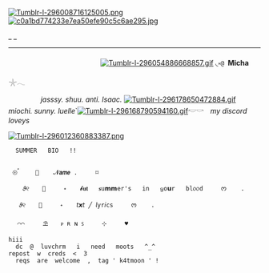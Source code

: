 [![Tumblr-l-296008716125005.png](https://i.postimg.cc/Bnf1rxqB/Tumblr-l-296008716125005.png)](https://postimg.cc/0bZQmKKz)[![c0a1bd774233e7ea50efe90c5c6ae295.jpg](https://i.postimg.cc/RCb5FRyn/c0a1bd774233e7ea50efe90c5c6ae295.jpg)](https://postimg.cc/V5MHZjYY)

_ _              

** **
ㅤㅤㅤㅤㅤㅤㅤㅤㅤㅤㅤㅤㅤㅤ [![Tumblr-l-296054886668857.gif](https://i.postimg.cc/Pf2Hshdj/Tumblr-l-296054886668857.gif)](https://postimg.cc/XXGmdRZH)         ◟༝`@ `__Micha__ 𓇼𓂃
 
 ㅤㅤㅤㅤㅤ*jasssy. shuu. anti. Isaac.*  [![Tumblr-l-296178650472884.gif](https://i.postimg.cc/6Qg0G8rj/Tumblr-l-296178650472884.gif)](https://postimg.cc/cK7Yp45w) *miochi. sunny. luelle*`[![Tumblr-l-296168790594160.gif](https://i.postimg.cc/FKMyH2mY/Tumblr-l-296168790594160.gif)](https://postimg.cc/DWcJCpSh)𓎢𓎡ㅤ*my discord loveys*

[![Tumblr-l-296012360883387.png](https://i.postimg.cc/jqXMMStx/Tumblr-l-296012360883387.png)](https://postimg.cc/c6v7HZv2)

      SUMMER   BIO   !!
 

     𑁍ࠬ     🥥    𝓝𝙖𝙢𝙚 .     ⌑

        𝜗୧⠀⠀⠀🌊⠀⠀⠀⠀˖　  𝓫𝐮𝐭   𝐬u𝗺𝗺er's   in   ყo𝘂r   bl᥆᥆d     ᰔ    .

       𝜗୧⠀⠀⠀🌊⠀⠀⠀⠀˖　  𝘵𝙭𝘵 ╱ 𝘭yr𝘪cs     ᰔ    .

     ㅤ⌒⌒     ⛱️ㅤ  ᴘ ʀ ɴ ꜱ     ⊹     ♥︎

    hiii
      dc  @  luvchrm   i   need   moots   ^_^
    repost  w  creds  <  3
      reqs  are  welcome  ,  tag ' k4tmoon ' !